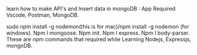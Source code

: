 learn how to make API's and Insert data in mongoDB :
App Required Vscode, Postman, MongoDB.

sudo npm install -g nodemon(this is for mac)/npm install -g nodemon (for windows).
Npm I mongoose.
Npm init.
Npm I express.
Npm I body-parser.
These are npm commands that required while Learning Nodejs, Expressjs, mongoDB.

